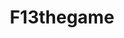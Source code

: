 ---
title: F13thegame
crosslinks:
- anti_gif_bot
- youtubefactsbot
- livven
- u_imguralbumbot
- youtubot
- alotabot
- tmsbmeta
- xboxone
- autourbanbot
- deadbydaylight
- john_yukis_bots
- iamverybadass
- FridayThe13thGame
- fridaythe13th
- movies
- rupaulsdragrace
- FridayThe13thReports
- bestof
- halo
- PS4
---